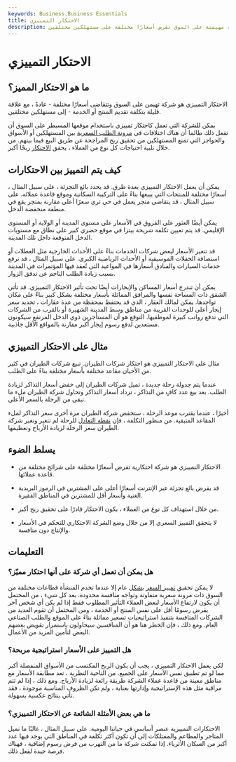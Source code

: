```yaml
---
keywords: Business,Business Essentials
title: الاحتكار التمييزي
description: الاحتكار التمييزي هو شركة مهيمنة على السوق تفرض أسعارًا مختلفة على مستهلكين مختلفين.
---
```


# الاحتكار التمييزي
## ما هو الاحتكار المميز؟

الاحتكار التمييزي هو شركة تهيمن على السوق وتتقاضى أسعارًا مختلفة - عادةً ، مع علاقة قليلة بتكلفة تقديم المنتج أو الخدمة - إلى مستهلكين مختلفين.

يمكن للشركة التي تعمل كاحتكار تمييزي باستخدام موقعها المسيطر على السوق أن تفعل ذلك طالما أن هناك اختلافات في [مرونة الطلب السعرية](/priceelasticity) بين المستهلكين أو الأسواق والحواجز التي تمنع المستهلكين من تحقيق ربح المراجحة عن طريق البيع فيما بينهم. من خلال تلبية احتياجات كل نوع من العملاء ، يحقق [الاحتكار](/monopoly) ربحًا أكبر.

## كيف يتم التمييز بين الاحتكارات

يمكن أن يعمل الاحتكار التمييزي بعدة طرق. قد يحدد بائع التجزئة ، على سبيل المثال ، أسعارًا مختلفة للمنتجات التي يبيعها بناءً على التركيبة السكانية وموقع قاعدة عملائه. على سبيل المثال ، قد يتقاضى متجر يعمل في حي ثري سعرًا أعلى مقارنة بمتجر يقع في منطقة منخفضة الدخل.

يمكن أيضًا العثور على الفروق في الأسعار على مستوى المدينة أو الولاية أو المستوى الإقليمي. قد يتم تعيين تكلفة شريحة بيتزا في موقع حضري كبير على نطاق مع مستويات الدخل المتوقعة داخل تلك المدينة.

قد تتغير الأسعار لبعض شركات الخدمات بناءً على الأحداث الخارجية مثل العطلات أو استضافة الحفلات الموسيقية أو الأحداث الرياضية الكبرى. على سبيل المثال ، قد ترفع خدمات السيارات والفنادق أسعارها في المواعيد التي تُعقد فيها المؤتمرات في المدينة بسبب زيادة الطلب الناجم عن تدفق الزوار.

يمكن أن تندرج أسعار المساكن والإيجارات أيضًا تحت تأثير الاحتكار التمييزي. قد تأتي الشقق ذات المساحة نفسها والمرافق المماثلة بأسعار مختلفة بشكل كبير بناءً على مكان تواجدها. يمكن لمالك العقار ، الذي قد يحتفظ بمحفظة من عدة عقارات ، تحديد سعر إيجار أعلى للوحدات القريبة من مناطق وسط المدينة الشهيرة أو بالقرب من الشركات التي تدفع رواتب كبيرة لموظفيها. التوقع هو أن المستأجرين ذوي الدخل المرتفع سيكونون مستعدين لدفع رسوم إيجار أكبر مقارنة بالمواقع الأقل جاذبية.

## مثال على الاحتكار التمييزي

مثال على الاحتكار التمييزي هو احتكار شركات الطيران. تبيع شركات الطيران في كثير من الأحيان مقاعد مختلفة بأسعار مختلفة بناءً على الطلب.

عندما يتم جدولة رحلة جديدة ، تميل شركات الطيران إلى خفض أسعار التذاكر لزيادة الطلب. بعد بيع عدد كافٍ من التذاكر ، تزداد أسعار التذاكر وتحاول شركة الطيران ملء ما تبقى من الرحلة بالسعر الأعلى.

أخيرًا ، عندما يقترب موعد الرحلة ، ستخفض شركة الطيران مرة أخرى سعر التذاكر لملء المقاعد المتبقية. من منظور التكلفة ، فإن [نقطة التعادل](/breakevenpoint) للرحلة لم تتغير وتغير شركة الطيران سعر الرحلة لزيادة الأرباح وتعظيمها.

## يسلط الضوء

- الاحتكار التمييزي هو شركة احتكارية تفرض أسعارًا مختلفة على شرائح مختلفة من قاعدة عملائها.

- قد يفرض بائع تجزئة عبر الإنترنت أسعارًا أعلى على المشترين في الرموز البريدية الغنية وأسعار أقل للمشترين في المناطق الفقيرة.

- من خلال استهداف كل نوع من العملاء ، يكون الاحتكار قادرًا على تحقيق ربح أكبر.

- لا يتحقق التمييز السعري إلا من خلال وضع الشركة الاحتكاري للتحكم في الأسعار والإنتاج دون منافسة.

## التعليمات

### هل يمكن أن تعمل أي شركة على أنها احتكار مميّز؟

لا يمكن تحقيق [تمييز السعر](/price_discrimination) [بشكل](/price_discrimination) عام إلا عندما تخدم المنشأة قطاعات مختلفة من السوق ذات مرونة سعرية متفاوتة وتواجه منافسة محدودة. بعد كل شيء ، من المحتمل أن يكون لارتفاع الأسعار لبعض العملاء التأثير المطلوب فقط إذا لم يكن أي شخص آخر يفرض رسومًا أقل على نفس المنتج أو الخدمة ، ومن المحتمل أن تقوم العديد من الشركات المنافسة بتنفيذ استراتيجيات تسعير مماثلة بناءً على الموقع والطلب الصناعي العام. ومع ذلك ، فإن الخطر هنا هو أن المنافسين سيحاولون باستمرار تقويض بعضهم البعض لتأمين المزيد من الأعمال.

### هل التمييز على الأسعار استراتيجية مربحة؟

لكي يعمل الاحتكار التمييزي ، يجب أن يكون الربح المكتسب من الأسواق المنفصلة أكبر مما لو تم تطبيق نفس الأسعار على الجميع. من الناحية النظرية ، تعد مطابقة الأسعار مع مناطق معينة من قاعدة عملاء الشركة طريقة رائعة لزيادة الأرباح. ومع ذلك ، إذا لم تتم مراقبة مثل هذه الإستراتيجية وإدارتها بعناية ، ولم تكن الظروف المناسبة موجودة ، فقد تأتي بنتائج عكسية بسهولة.

### ما هي بعض الأمثلة الشائعة عن الاحتكار التمييزي؟

الاحتكارات التمييزية عنصر أساسي في حياتنا اليومية. على سبيل المثال ، غالبًا ما تميل المتاجر والمطاعم والممتلكات إلى أن تكون أكثر تكلفة في المناطق التي يوجد فيها عدد أكبر من السكان الأثرياء. إذا تمكنت شركة ما من التهرب من فرض رسوم إضافية ، فهناك فرصة جيدة لفعل ذلك.

